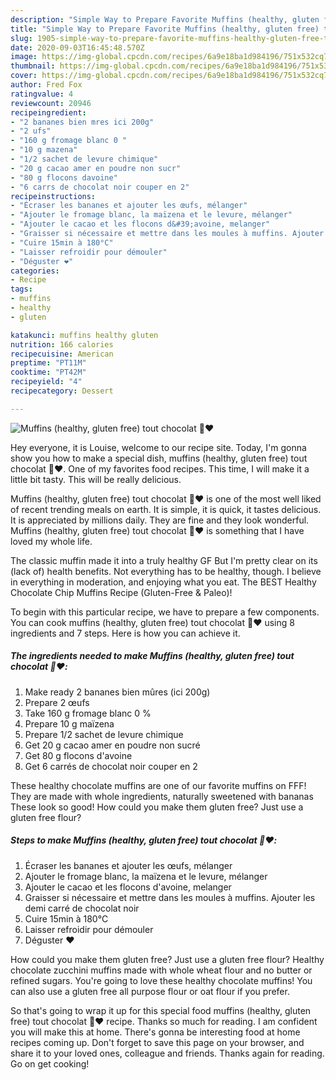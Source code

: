```yaml
---
description: "Simple Way to Prepare Favorite Muffins (healthy, gluten free) tout chocolat 🍫❤️"
title: "Simple Way to Prepare Favorite Muffins (healthy, gluten free) tout chocolat 🍫❤️"
slug: 1905-simple-way-to-prepare-favorite-muffins-healthy-gluten-free-tout-chocolat
date: 2020-09-03T16:45:48.570Z
image: https://img-global.cpcdn.com/recipes/6a9e18ba1d984196/751x532cq70/muffins-healthy-gluten-free-tout-chocolat-🍫❤️-photo-principale-de-la-recette.jpg
thumbnail: https://img-global.cpcdn.com/recipes/6a9e18ba1d984196/751x532cq70/muffins-healthy-gluten-free-tout-chocolat-🍫❤️-photo-principale-de-la-recette.jpg
cover: https://img-global.cpcdn.com/recipes/6a9e18ba1d984196/751x532cq70/muffins-healthy-gluten-free-tout-chocolat-🍫❤️-photo-principale-de-la-recette.jpg
author: Fred Fox
ratingvalue: 4
reviewcount: 20946
recipeingredient:
- "2 bananes bien mres ici 200g"
- "2 ufs"
- "160 g fromage blanc 0 "
- "10 g mazena"
- "1/2 sachet de levure chimique"
- "20 g cacao amer en poudre non sucr"
- "80 g flocons davoine"
- "6 carrs de chocolat noir couper en 2"
recipeinstructions:
- "Écraser les bananes et ajouter les œufs, mélanger"
- "Ajouter le fromage blanc, la maïzena et le levure, mélanger"
- "Ajouter le cacao et les flocons d&#39;avoine, melanger"
- "Graisser si nécessaire et mettre dans les moules à muffins. Ajouter les demi carré de chocolat noir"
- "Cuire 15min à 180°C"
- "Laisser refroidir pour démouler"
- "Déguster ❤️"
categories:
- Recipe
tags:
- muffins
- healthy
- gluten

katakunci: muffins healthy gluten 
nutrition: 166 calories
recipecuisine: American
preptime: "PT11M"
cooktime: "PT42M"
recipeyield: "4"
recipecategory: Dessert

---
```



![Muffins (healthy, gluten free) tout chocolat 🍫❤️](https://img-global.cpcdn.com/recipes/6a9e18ba1d984196/751x532cq70/muffins-healthy-gluten-free-tout-chocolat-🍫❤️-photo-principale-de-la-recette.jpg)

Hey everyone, it is Louise, welcome to our recipe site. Today, I'm gonna show you how to make a special dish, muffins (healthy, gluten free) tout chocolat 🍫❤️. One of my favorites food recipes. This time, I will make it a little bit tasty. This will be really delicious.

Muffins (healthy, gluten free) tout chocolat 🍫❤️ is one of the most well liked of recent trending meals on earth. It is simple, it is quick, it tastes delicious. It is appreciated by millions daily. They are fine and they look wonderful. Muffins (healthy, gluten free) tout chocolat 🍫❤️ is something that I have loved my whole life.

The classic muffin made it into a truly healthy GF But I&#39;m pretty clear on its (lack of) health benefits. Not everything has to be healthy, though. I believe in everything in moderation, and enjoying what you eat. The BEST Healthy Chocolate Chip Muffins Recipe (Gluten-Free &amp; Paleo)!


To begin with this particular recipe, we have to prepare a few components. You can cook muffins (healthy, gluten free) tout chocolat 🍫❤️ using 8 ingredients and 7 steps. Here is how you can achieve it.

<!--inarticleads1-->

##### The ingredients needed to make Muffins (healthy, gluten free) tout chocolat 🍫❤️:

1. Make ready 2 bananes bien mûres (ici 200g)
1. Prepare 2 œufs
1. Take 160 g fromage blanc 0 %
1. Prepare 10 g maïzena
1. Prepare 1/2 sachet de levure chimique
1. Get 20 g cacao amer en poudre non sucré
1. Get 80 g flocons d&#39;avoine
1. Get 6 carrés de chocolat noir couper en 2


These healthy chocolate muffins are one of our favorite muffins on FFF! They are made with whole ingredients, naturally sweetened with bananas These look so good! How could you make them gluten free? Just use a gluten free flour? 

<!--inarticleads2-->

##### Steps to make Muffins (healthy, gluten free) tout chocolat 🍫❤️:

1. Écraser les bananes et ajouter les œufs, mélanger
1. Ajouter le fromage blanc, la maïzena et le levure, mélanger
1. Ajouter le cacao et les flocons d&#39;avoine, melanger
1. Graisser si nécessaire et mettre dans les moules à muffins. Ajouter les demi carré de chocolat noir
1. Cuire 15min à 180°C
1. Laisser refroidir pour démouler
1. Déguster ❤️


How could you make them gluten free? Just use a gluten free flour? Healthy chocolate zucchini muffins made with whole wheat flour and no butter or refined sugars. You&#39;re going to love these healthy chocolate muffins! You can also use a gluten free all purpose flour or oat flour if you prefer. 

So that's going to wrap it up for this special food muffins (healthy, gluten free) tout chocolat 🍫❤️ recipe. Thanks so much for reading. I am confident you will make this at home. There's gonna be interesting food at home recipes coming up. Don't forget to save this page on your browser, and share it to your loved ones, colleague and friends. Thanks again for reading. Go on get cooking!

